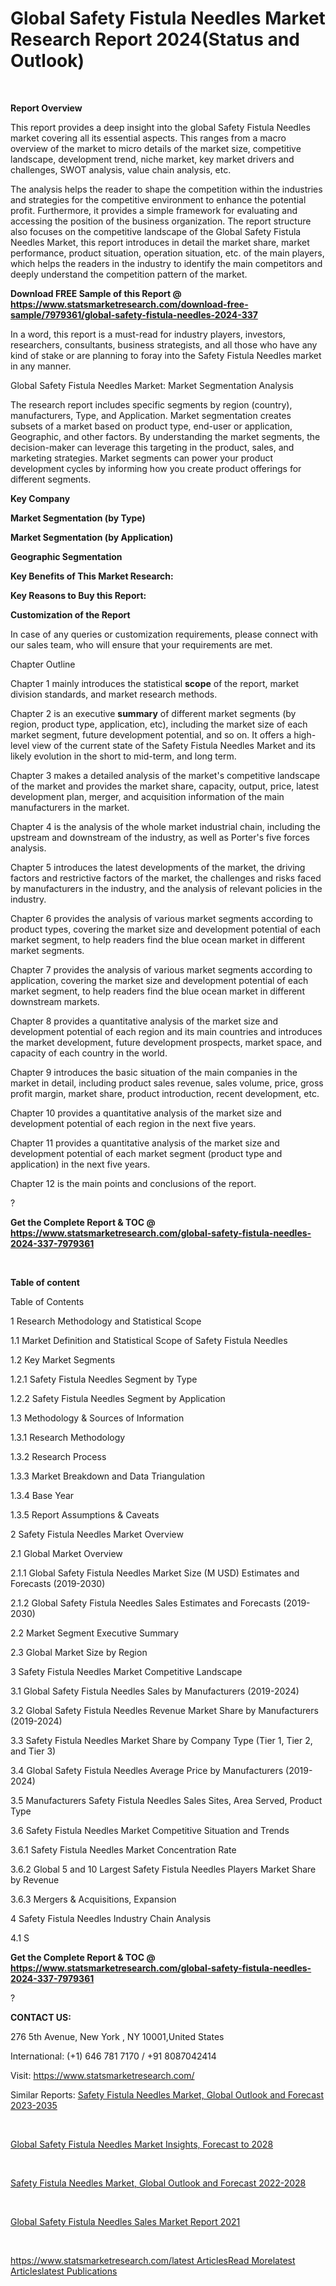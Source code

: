 <h1>Global Safety Fistula Needles Market Research Report 2024(Status and Outlook)</h1><br/><p><strong>Report Overview</strong></p>
 
 
 
 <p>This report provides a deep insight into the global Safety Fistula Needles market covering all its essential aspects. This ranges from a macro overview of the market to micro details of the market size, competitive landscape, development trend, niche market, key market drivers and challenges, SWOT analysis, value chain analysis, etc.</p>
 
 
 
 <p>The analysis helps the reader to shape the competition within the industries and strategies for the competitive environment to enhance the potential profit. Furthermore, it provides a simple framework for evaluating and accessing the position of the business organization. The report structure also focuses on the competitive landscape of the Global Safety Fistula Needles Market, this report introduces in detail the market share, market performance, product situation, operation situation, etc. of the main players, which helps the readers in the industry to identify the main competitors and deeply understand the competition pattern of the market.</p>
 
 
 
 <p><strong>Download FREE Sample of this Report @ <a href="https://www.statsmarketresearch.com/download-free-sample/7979361/global-safety-fistula-needles-2024-337">https://www.statsmarketresearch.com/download-free-sample/7979361/global-safety-fistula-needles-2024-337</a></strong></p>
 
 
 
 <p>In a word, this report is a must-read for industry players, investors, researchers, consultants, business strategists, and all those who have any kind of stake or are planning to foray into the Safety Fistula Needles market in any manner.</p>
 
 
 
 <p>Global Safety Fistula Needles Market: Market Segmentation Analysis</p>
 
 
 
 <p>The research report includes specific segments by region (country), manufacturers, Type, and Application. Market segmentation creates subsets of a market based on product type, end-user or application, Geographic, and other factors. By understanding the market segments, the decision-maker can leverage this targeting in the product, sales, and marketing strategies. Market segments can power your product development cycles by informing how you create product offerings for different segments.</p>
 
 
 
 <p><strong>Key Company</strong></p>
 
 
 
 <p><strong>Market Segmentation (by Type)</strong></p>
 
 
 
 <p><strong>Market Segmentation (<strong>by Application</strong>)</strong></p>
 
 
 
 <p><strong>Geographic Segmentation</strong></p>
 
 
 
 <p><strong>Key Benefits of This Market Research:</strong></p>
 
 
 
 <p><strong>Key <strong>Reasons to Buy</strong> this Report:</strong></p>
 
 
 
 <p><strong>Customization of the Report</strong></p>
 
 
 
 <p>In case of any queries or customization requirements, please connect with our sales team, who will ensure that your requirements are met.</p>
 
 
 
 <p>Chapter Outline</p>
 
 
 
 <p>Chapter 1 mainly introduces the statistical <strong>scope</strong> of the report, market division standards, and market research methods.</p>
 
 
 
 <p>Chapter 2 is an executive <strong>summary</strong> of different market segments (by region, product type, application, etc), including the market size of each market segment, future development potential, and so on. It offers a high-level view of the current state of the Safety Fistula Needles Market and its likely evolution in the short to mid-term, and long term.</p>
 
 
 
 <p>Chapter 3 makes a detailed analysis of the market&#39;s competitive landscape of the market and provides the market share, capacity, output, price, latest development plan, merger, and acquisition information of the main manufacturers in the market.</p>
 
 
 
 <p>Chapter 4 is the analysis of the whole market industrial chain, including the upstream and downstream of the industry, as well as Porter&#39;s five forces analysis.</p>
 
 
 
 <p>Chapter 5 introduces the latest developments of the market, the driving factors and restrictive factors of the market, the challenges and risks faced by manufacturers in the industry, and the analysis of relevant policies in the industry.</p>
 
 
 
 <p>Chapter 6 provides the analysis of various market segments according to product types, covering the market size and development potential of each market segment, to help readers find the blue ocean market in different market segments.</p>
 
 
 
 <p>Chapter 7 provides the analysis of various market segments according to application, covering the market size and development potential of each market segment, to help readers find the blue ocean market in different downstream markets.</p>
 
 
 
 <p>Chapter 8 provides a quantitative analysis of the market size and development potential of each region and its main countries and introduces the market development, future development prospects, market space, and capacity of each country in the world.</p>
 
 
 
 <p>Chapter 9 introduces the basic situation of the main companies in the market in detail, including product sales revenue, sales volume, price, gross profit margin, market share, product introduction, recent development, etc.</p>
 
 
 
 <p>Chapter 10 provides a quantitative analysis of the market size and development potential of each region in the next five years.</p>
 
 
 
 <p>Chapter 11 provides a quantitative analysis of the market size and development potential of each market segment (product type and application) in the next five years.</p>
 
 
 
 <p>Chapter 12 is the main points and conclusions of the report.</p>
 
 
 
 <p>? </p>
 
 
 
 <div><b>Get the Complete Report & TOC @ <a href="https://www.statsmarketresearch.com/global-safety-fistula-needles-2024-337-7979361">https://www.statsmarketresearch.com/global-safety-fistula-needles-2024-337-7979361</a></b></div>
 
 
 
 <p><br />
 
 <b>Table of content</b></p>
 
 
 
 <p>Table of Contents<br />
 
 1 Research Methodology and Statistical Scope<br />
 
 1.1 Market Definition and Statistical Scope of Safety Fistula Needles<br />
 
 1.2 Key Market Segments<br />
 
 1.2.1 Safety Fistula Needles Segment by Type<br />
 
 1.2.2 Safety Fistula Needles Segment by Application<br />
 
 1.3 Methodology & Sources of Information<br />
 
 1.3.1 Research Methodology<br />
 
 1.3.2 Research Process<br />
 
 1.3.3 Market Breakdown and Data Triangulation<br />
 
 1.3.4 Base Year<br />
 
 1.3.5 Report Assumptions & Caveats<br />
 
 2 Safety Fistula Needles Market Overview<br />
 
 2.1 Global Market Overview<br />
 
 2.1.1 Global Safety Fistula Needles Market Size (M USD) Estimates and Forecasts (2019-2030)<br />
 
 2.1.2 Global Safety Fistula Needles Sales Estimates and Forecasts (2019-2030)<br />
 
 2.2 Market Segment Executive Summary<br />
 
 2.3 Global Market Size by Region<br />
 
 3 Safety Fistula Needles Market Competitive Landscape<br />
 
 3.1 Global Safety Fistula Needles Sales by Manufacturers (2019-2024)<br />
 
 3.2 Global Safety Fistula Needles Revenue Market Share by Manufacturers (2019-2024)<br />
 
 3.3 Safety Fistula Needles Market Share by Company Type (Tier 1, Tier 2, and Tier 3)<br />
 
 3.4 Global Safety Fistula Needles Average Price by Manufacturers (2019-2024)<br />
 
 3.5 Manufacturers Safety Fistula Needles Sales Sites, Area Served, Product Type<br />
 
 3.6 Safety Fistula Needles Market Competitive Situation and Trends<br />
 
 3.6.1 Safety Fistula Needles Market Concentration Rate<br />
 
 3.6.2 Global 5 and 10 Largest Safety Fistula Needles Players Market Share by Revenue<br />
 
 3.6.3 Mergers & Acquisitions, Expansion<br />
 
 4 Safety Fistula Needles Industry Chain Analysis<br />
 
 4.1 S</p>
 
 
 
 <div><b>Get the Complete Report & TOC @ <a href="https://www.statsmarketresearch.com/global-safety-fistula-needles-2024-337-7979361">https://www.statsmarketresearch.com/global-safety-fistula-needles-2024-337-7979361</a></b></div>
 
 
 
 <p>? </p>
 
 
 
 <p><b>CONTACT US:</b><br />
 
 276 5th Avenue, New York , NY 10001,United States<br />
 
 International: (+1) 646 781 7170 / +91 8087042414<br />
 
 Visit: <a href="https://www.statsmarketresearch.com/">https://www.statsmarketresearch.com/</a><br />
 
 Similar Reports: <a href="https://www.statsmarketresearch.com/global-safety-fistula-needles-2024-337-7979361">Safety Fistula Needles Market, Global Outlook and Forecast 2023-2035</a><br />
 
 <br />
 
 <a href="https://www.statsmarketresearch.com/global-safety-fistula-needles-2024-337-7979361">Global Safety Fistula Needles Market Insights, Forecast to 2028</a><br />
 
 <br />
 
 <a href="https://www.statsmarketresearch.com/global-safety-fistula-needles-2024-337-7979361">Safety Fistula Needles Market, Global Outlook and Forecast 2022-2028</a><br />
 
 <br />
 
 <a href="https://www.statsmarketresearch.com/global-safety-fistula-needles-2024-337-7979361">Global Safety Fistula Needles Sales Market Report 2021</a><br />
 
 <br />
 
 <a href="https://gyeongbokgung.com">https://www.statsmarketresearch.com/</a><a href="https://hallyeomaritime.com">latest Articles</a><a href="https://jingwansa.com">Read More</a><a href="https://nguoiviet.jp/">latest Articles</a><a href="https://www.intelmarketresearch.com/">latest Publications</a></p>